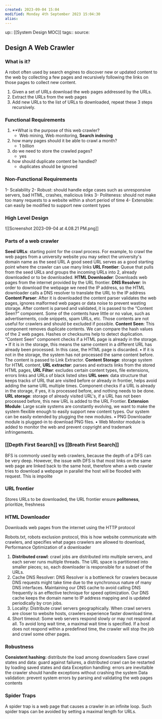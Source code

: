```yaml
---
created: 2023-09-04 15:04 
modified: Monday 4th September 2023 15:04:30
alias: 
---
```

up::  [[System Design MOC]]
tags:: 
source: 

## Design A Web Crawler

### What is it?
A robot often used by search engines to discover new or updated content to the web by collecting a few pages and recursively following the links on those pages to collect new content.
1. Given a set of URLs download the web pages addressed by the URLs.
2. Extract the URLs from the web pages
3. Add new URLs to the list of URLs to downloaded, repeat these 3 steps recursively. 


### Functional Requirements

1. **What is the purpose of this web crawler?
	- Web mining, Web monitoring, **Search indexing**
2. how many pages should it be able to crawl a month?
	- 1 billion
3. do we need to store the crawled pages?
	- yes
4. how should duplicate content be handled?
	- duplicates should be ignored

### Non-Functional Requirements
1- Scalability
2- Robust: should handle edge cases such as unresponsive servers, bad HTML, crashes, malicious links
3- Politeness: should not make too many requests to a website within a short period of time
4- Extensible: can easily be modified to support new content types 

### High Level Design
![[Screenshot 2023-09-04 at 4.08.21 PM.png]]
### Parts of a web crawler
**Seed URLs**: starting point for the crawl process. For example, to crawl the web pages from a university website you may select the university's domain name as the seed URL
A good seed URL serves as a good starting point where the crawler can use many links
**URL Frontier**: Queue that pulls from the seed URLs and groups the incoming URLs into 2, already downloaded or to be downloaded. 
**HTML Downloader**: Downloads web pages from the internet provided by the URL frontier.
**DNS Resolver**: In order to download the webpage we need the IP address, so the HTML downloader calls a DNS resolver to translate the URL to the IP address
**Content Parser**: After it is downloaded the content parser validates the web pages, ignores malformed web pages or data noise to prevent wasting storage. After content is parsed and validated, it is passed to the “Content Seen?” component.
	Some of the contents have little or no value, such as advertisements, code snippets, spam URLs, etc. Those contents are not useful for crawlers and should be excluded if possible.
**Content Seen**: This component removes duplicate contents. We can compare the hash values of the 2 web pages. Hashes or checksums help to detect duplication. “Content Seen” component checks if a HTML page is already in the storage. 
	• If it is in the storage, this means the same content in a different URL has already been processed. In this case, the HTML page is discarded.
	• If it is not in the storage, the system has not processed the same content before. The content is passed to Link Extractor.
**Content Storage**: storage system for HTML content, 
**URL extractor**: parses and extracts links from the stored HTML pages, 
**URL Filter**: excludes certain content types, file extensions, errors links and URLs of black listed sites
**URL seen**: data structure that keeps tracks of URL that are visited before or already in frontier, helps avoid adding the same URL multiple times. Component checks if a URL is already in the storage, if yes, it is processed before, and nothing needs to be done.
**URL storage**: storage of already visited URL's, if a URL has not been processed before, this new URL is added to the URL Frontier.
**Extension Module**: Large scale systems are constantly evolving, we want to make the system flexible enough to easily support new content types. Our system can be easily extended by plugging the new modules.
	• PNG Downloader module is plugged-in to download PNG files.
	• Web Monitor module is added to monitor the web and prevent copyright and trademark infringements.


### [[Depth First Search]] vs [[Breath First Search]]
BFS is commonly used by web crawlers, because the depth of a DFS can be very deep. However, the issue with DFS is that most links on the same web page are linked back to the same host, therefore when a web crawler tries to download a webpage in parallel the host will be flooded with request. This is impolite

### URL frontier
Stores URLs to be downloaded, the URL frontier ensure **politeness**, prioritize, freshness

### HTML Downloader
Downloads web pages from the internet using the HTTP protocol

Robots.txt, robots exclusion protocol, this is how website communicate with crawlers, and specifies what pages crawlers are allowed to download, 
Performance Optimization of a downloader
1. **Distributed crawl**: crawl jobs are distributed into multiple servers, and each server runs multiple threads. The URL space is partitioned into smaller pieces; so, each downloader is responsible for a subset of the URLs.
3. Cache DNS Resolver: DNS Resolver is a bottleneck for crawlers because DNS requests might take time due to the synchronous nature of many DNS interfaces. Maintaining our DNS cache to avoid calling DNS frequently is an effective technique for speed optimization. Our DNS cache keeps the domain name to IP address mapping and is updated periodically by cron jobs.
4. Locality: Distribute crawl servers geographically. When crawl servers are closer to website hosts, crawlers experience faster download time.
5. Short timeout: Some web servers respond slowly or may not respond at all. To avoid long wait time, a maximal wait time is specified. If a host does not respond within a predefined time, the crawler will stop the job and crawl some other pages.
### Robustness
**Consistent hashing:** distribute the load among downloaders
Save crawl states and data: guard against failures, a distributed crawl can be restarted by loading saved states and data
Exception handling: errors are inevitalble the crawler should handle exceptions without crashing the system
Data validation: prevent system errors by parsing and validating the web pages contents

### Spider Traps 
A spider trap is a web page that causes a crawler in an infinite loop. Such spider traps can be avoided by setting a maximal length for URLs.